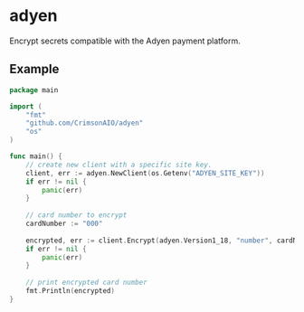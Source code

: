 # adyen
Encrypt secrets compatible with the Adyen payment platform.

## Example

```go
package main

import (
	"fmt"
	"github.com/CrimsonAIO/adyen"
	"os"
)

func main() {
	// create new client with a specific site key.
	client, err := adyen.NewClient(os.Getenv("ADYEN_SITE_KEY"))
	if err != nil {
		panic(err)
    }
    
    // card number to encrypt
    cardNumber := "000"
    
    encrypted, err := client.Encrypt(adyen.Version1_18, "number", cardNumber)
    if err != nil {
    	panic(err)
    }
    
    // print encrypted card number
    fmt.Println(encrypted)
}
```